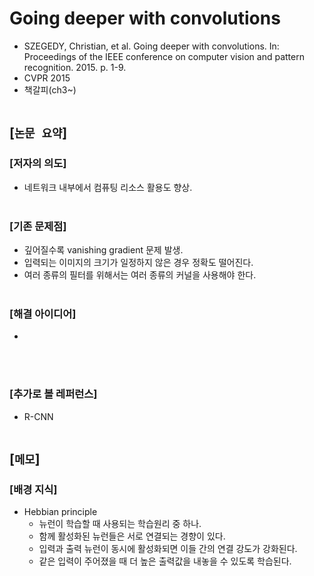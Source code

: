 # Going deeper with convolutions
* SZEGEDY, Christian, et al. Going deeper with convolutions. In: Proceedings of the IEEE conference on computer vision and pattern recognition. 2015. p. 1-9.
* CVPR 2015
* 책갈피(ch3~)
<br><br>

## [`논문 요약`]

### [저자의 의도]
* 네트워크 내부에서 컴퓨팅 리소스 활용도 향상.
<br><br>

### [기존 문제점]
* 깊어질수록 vanishing gradient 문제 발생.
* 입력되는 이미지의 크기가 일정하지 않은 경우 정확도 떨어진다.
* 여러 종류의 필터를 위해서는 여러 종류의 커널을 사용해야 한다.
<br><br>

### [해결 아이디어]
* 
<br><br>

### [추가로 볼 레퍼런스]
* R-CNN
<br><br>



## [`메모`]

### [배경 지식]
* Hebbian principle
    * 뉴런이 학습할 때 사용되는 학습원리 중 하나.
    * 함께 활성화된 뉴런들은 서로 연결되는 경향이 있다.
    * 입력과 출력 뉴런이 동시에 활성화되면 이들 간의 연결 강도가 강화된다.
    * 같은 입력이 주어졌을 때 더 높은 출력값을 내놓을 수 있도록 학습된다.
<br><br>